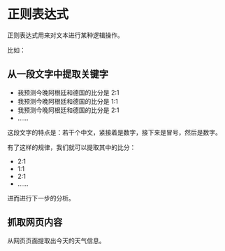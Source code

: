 # 正则表达式

正则表达式用来对文本进行某种逻辑操作。

比如：

## 从一段文字中提取关键字

- 我预测今晚阿根廷和德国的比分是 2:1
- 我预测今晚阿根廷和德国的比分是 1:1
- 我预测今晚阿根廷和德国的比分是 2:1
- ......

这段文字的特点是：若干个中文，紧接着是数字，接下来是冒号，然后是数字。

有了这样的规律，我们就可以提取其中的比分：

- 2:1
- 1:1
- 2:1
- ......

进而进行下一步的分析。

## 抓取网页内容

从网页页面提取出今天的天气信息。
